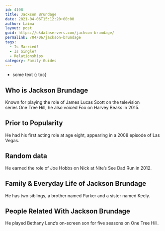 ```yaml
---
id: 4108
title: Jackson Brundage
date: 2021-04-06T15:12:20+00:00
author: Laima
layout: post
guid: https://ukdataservers.com/jackson-brundage/
permalink: /04/06/jackson-brundage
tags:
  - Is Married?
  - Is Single?
  - Relationships
category: Family Guides
---
```


* some text
{: toc}


## Who is Jackson Brundage
                  
                  
                  
Known for playing the role of James Lucas Scott on the television series One Tree Hill, he also voiced Foo on Harvey Beaks in 2015.
                  
              
            
              
            
                
                
                
## Prior to Popularity
                  
                  
                  
He had his first acting role at age eight, appearing in a 2008 episode of Las Vegas.
                  
              
            
              
            
                
                
                
## Random data
                  
                  
                  
He earned the role of Joe Hobbs on Nick at Nite&#8217;s See Dad Run in 2012.
                  
              
            
              
            
                
                
                
## Family & Everyday Life of Jackson Brundage
                  
                  
                  
He has two siblings, a brother named Parker and a sister named Keely.
                  
              
            
              
            
                
                
                
## People Related With Jackson Brundage
                  
                  
                  
He played Bethany Lenz&#8217;s on-screen son for five seasons on One Tree Hill.
                  
              
            
              
            
                
              
            
              
              
            
            
              
            
          
          
          